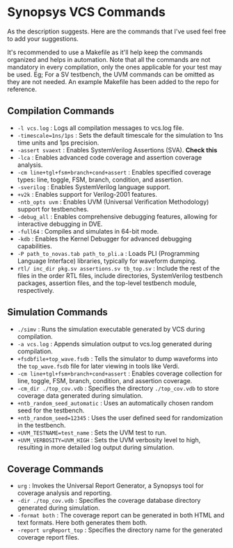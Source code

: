 
# Synopsys VCS Commands
As the description suggests. Here are the commands that I've used feel free to add your suggestions.

It's recommended to use a Makefile as it'll help keep the commands organized and helps in automation. Note that all the commands are not mandatory in every compilation, only the ones applicable for your test may be used. Eg; For a SV testbench, the UVM commands can be omitted as they are not needed. An example Makefile has been added to the repo for reference.

## Compilation Commands
* `-l vcs.log` : Logs all compilation messages to vcs.log file.
* `-timescale=1ns/1ps` : Sets the default timescale for the simulation to 1ns time units and 1ps precision.
* `-assert svaext`	: Enables SystemVerilog Assertions (SVA). **Check this**
* `-lca` : Enables advanced code coverage and assertion coverage analysis.
* `-cm line+tgl+fsm+branch+cond+assert` : Enables specified coverage types: line, toggle, FSM, branch, condition, and assertion.
* `-sverilog` : Enables SystemVerilog language support.
* `+v2k` : Enables support for Verilog-2001 features.
* `-ntb_opts uvm` : Enables UVM (Universal Verification Methodology) support for testbenches.
* `-debug_all` : Enables comprehensive debugging features, allowing for interactive debugging in DVE.
* `-full64` : Compiles and simulates in 64-bit mode.
* `-kdb` : Enables the Kernel Debugger for advanced debugging capabilities.
* `-P path_to_novas.tab path_to_pli.a` : Loads PLI (Programming Language Interface) libraries, typically for waveform dumping.
* `rtl/ inc_dir pkg.sv assertions.sv tb_top.sv` : Include the rest of the files in the order RTL files, include directories, SystemVerilog testbench packages, assertion files, and the top-level testbench module, respectively.

## Simulation Commands
* `./simv` : Runs the simulation executable generated by VCS during compilation.
* `-a vcs.log` : Appends simulation output to vcs.log generated during compilation.
* `+fsdbfile+top_wave.fsdb` : Tells the simulator to dump waveforms into the `top_wave.fsdb` file for later viewing in tools like Verdi.
* `-cm line+tgl+fsm+branch+cond+assert` : Enables coverage collection for line, toggle, FSM, branch, condition, and assertion coverage.
* `-cm_dir ./top_cov.vdb` : Specifies the directory `./top_cov.vdb` to store coverage data generated during simulation.
* `+ntb_random_seed_automatic` : Uses an automatically chosen random seed for the testbench.
* `+ntb_random_seed=12345` : Uses the user defined seed for randomization in the testbench.
* `+UVM_TESTNAME=test_name` : Sets the UVM test to run.
* `+UVM_VERBOSITY=UVM_HIGH` : Sets the UVM verbosity level to high, resulting in more detailed log output during simulation.

## Coverage Commands
* `urg` : Invokes the Universal Report Generator, a Synopsys tool for coverage analysis and reporting.
* `-dir ./top_cov.vdb` : Specifies the coverage database directory generated during simulation.
* `-format both` : The coverage report can be generated in both HTML and text formats. Here both generates them both.
* `-report urgReport_top` : Specifies the directory name for the generated coverage report files.

